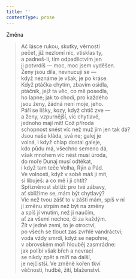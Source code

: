 ```yaml
---
title: ''
contentType: prose
---
```


Změna

> Ač lásce rukou, skutky, věrností  
> pečeť, již nezlomí nic, vtisklas ty,  
> a padneš-li, tím odpadlictvím jen  
> ji potvrdíš — moc, moc jsem vyděšen.  
> Ženy jsou díla, nevnucují se —  
> když neznáme je však, je po kráse.  
> Když ptáčka chytím, zbavím osidla,  
> ptáčník, jejž ta věc, co mě posedla,  
> ho lapne; jak to chodí, pro každého  
> jsou ženy, žádná není moje, jeho.  
> Páří se lišky, kozy, když chtíč zve —  
> a ženy, vzpurnější, víc chytlavé,  
> jednoho mají mít! Což příroda  
> schopnost snést víc než muž jim jen tak dá?  
> Jsou naše kláda, svá ne; galej je  
> volná, i když chlap dostal galeje,  
> kdo půdu má, všechno semeno dá,  
> však mnohem víc nést musí úroda,  
> do moře Dunaj musí odtékat,  
> i když tam teče Volha, Rýn a Pád.  
> Ve volnosti, když v sobě máš ji mít,  
> si libuješ: a co mě i ji chtít?  
> Spřízněnost sblíží: pro tvé zábavy,  
> ať sblížíme se, mám být chytlavý?  
> Víc než tvou zášť to v zášti mám, spíš v ní  
> jí změnu strpím než být na změny  
> a spíš jí vnutím, než ji naučím,  
> ať za všemi nechce, či za každým.  
> Žít v jedné zemi, to je otroctví,  
> po všech se tlouct zas zvrhlé vandráctví;  
> voda vždy smrdí, když se nepohne,  
> v obrovském moři hlouběj zasmrádne:  
> jak políbí však břeh a nevrací  
> se nikdy zpět a míří na další,  
> je nejčistší. Ve změně kořen tkví  
> věčnosti, hudbě, žití, blaženství.
